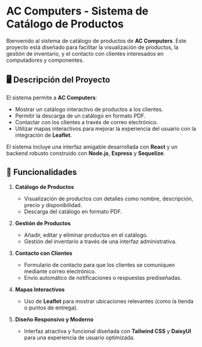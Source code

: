 # AC Computers - Sistema de Catálogo de Productos
Bienvenido al sistema de catálogo de productos de **AC Computers**. Este proyecto está diseñado para facilitar la visualización de productos, la gestión de inventario, y el contacto con clientes interesados en computadores y componentes.

## 🖥️ Descripción del Proyecto

El sistema permite a **AC Computers**:

-   Mostrar un catálogo interactivo de productos a los clientes.
-   Permitir la descarga de un catálogo en formato PDF.
-   Contactar con los clientes a través de correo electrónico.
-   Utilizar mapas interactivos para mejorar la experiencia del usuario con la integración de **Leaflet**.

El sistema incluye una interfaz amigable desarrollada con **React** y un backend robusto construido con **Node.js**, **Express** y **Sequelize**.

## 🚀 Funcionalidades

1. **Catálogo de Productos**

    - Visualización de productos con detalles como nombre, descripción, precio y disponibilidad.
    - Descarga del catálogo en formato PDF.

2. **Gestión de Productos**

    - Añadir, editar y eliminar productos en el catálogo.
    - Gestión del inventario a través de una interfaz administrativa.

3. **Contacto con Clientes**

    - Formulario de contacto para que los clientes se comuniquen mediante correo electrónico.
    - Envío automático de notificaciones o respuestas prediseñadas.

4. **Mapas Interactivos**

    - Uso de **Leaflet** para mostrar ubicaciones relevantes (como la tienda o puntos de entrega).

5. **Diseño Responsivo y Moderno**
    - Interfaz atractiva y funcional diseñada con **Tailwind CSS** y **DaisyUI** para una experiencia de usuario optimizada.

